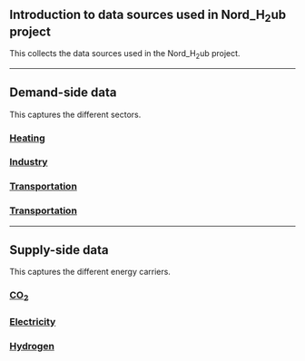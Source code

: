 ## Introduction to data sources used in Nord_H<sub>2</sub>ub project
This collects the data sources used in the Nord_H<sub>2</sub>ub project.

_____________________________________________________________
## Demand-side data
This captures the different sectors.
### [Heating](docs/demand/heating)
### [Industry](docs/demand/industry)
### [Transportation](docs/demand/transportation)
### [Transportation](docs/demand/transportation)


_____________________________________________________________
## Supply-side data
This captures the different energy carriers.
### [CO<sub>2</sub>](docs/supply/co2)
### [Electricity](docs/supply/electricity)
### [Hydrogen](docs/supply/hydrogen)

